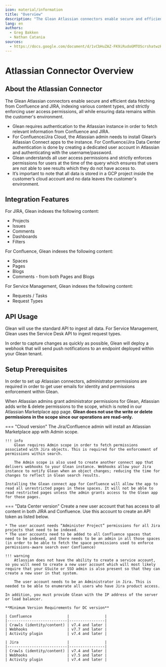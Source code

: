 ```yaml
---
icon: material/information
title: "Overview"
description: "The Glean Atlassian connectors enable secure and efficient data fetching from Confluence and JIRA."
lang: en
authors:
  - Greg Bakken
  - Nathan Catania
sources:
  - https://docs.google.com/document/d/1vCbHuZAZ-FK9iRudoGMTOScrshatwzKpPih7ZNmenw8/edit
---
```

# Atlassian Connector Overview

## About the Atlassian Connector
The Glean Atlassian connectors enable secure and efficient data fetching from Confluence and JIRA, indexing various content types, and strictly enforcing user access permissions, all while ensuring data remains within the customer's environment.

* Glean requires authentication to the Atlassian instance in order to fetch relevant information from Confluence and JIRA.
* For Confluence/Jira Cloud, the Atlassian admin needs to install Glean’s Atlassian Connect apps to the instance. For Confluence/Jira Data Center authentication is done by creating a dedicated user account in Atlassian and authenticating with the username/password.
* Glean understands all user access permissions and strictly enforces permissions for users at the time of the query which ensures that users are not able to see results which they do not have access to.
* It’s important to note that all data is stored in a GCP project inside the customer’s cloud account and no data leaves the customer's environment.

## Integration Features
For JIRA, Glean indexes the following content:

* Projects 
* Issues 
* Comments
* Dashboards
* Filters

For Confluence, Glean indexes the following content:

* Spaces
* Pages
* Blogs
* Comments - from both Pages and Blogs

For Service Management, Glean indexes the following content:

* Requests / Tasks
* Request Types

## API Usage
Glean will use the standard API to ingest all data. For Service Management, Glean uses the Service Desk API to ingest request types.

In order to capture changes as quickly as possible, Glean will deploy a webhook that will send push notifications to an endpoint deployed within your Glean tenant.

## Setup Prerequisites
In order to set up Atlassian connectors, administrator permissions are required in order to get user emails for identity and permissions enforcement within Glean.

When Atlassian admins grant administrator permissions for Glean, Atlassian adds write & delete permissions to the scope, which is noted in our Atlassian Marketplace app page. **Glean does not use the write or delete permissions in the scope since our operations are read-only.**

=== "Cloud version"
    The Jira/Confluence admin will install an Atlassian Marketplace app with Admin scope.
    
    !!! info
        Glean requires Admin scope in order to fetch permissions associated with Jira objects. This is required for the enforcement of permissions within search.
        
        The Admin scope is also used to create another connect app that delivers webhooks to your Glean instance. Webhooks allow your Jira instance to notify Glean when an object changes; reducing the time for changes to reflect in Glean search results.

    Installing the Glean connect app for Confluence will allow the app to read all unrestricted pages in these spaces. It will not be able to read restricted pages unless the admin grants access to the Glean app for those pages.

=== "Data Center version"
    Create a new user account that has access to all content in both JIRA and Confluence. Use this account to create an API token as listed below.

    * The user account needs “Administer Project” permissions for all Jira projects that need to be indexed.
    * The user accounts need to be added to all Confluence spaces that need to be indexed, and there needs to be an admin in all those spaces (in order to be able to fetch the space permissions used to enforce permissions-aware search over Confluence)

    !!! warning
        Atlassian does not have the ability to create a service account, so you will need to create a new user account which will most likely require that your GSuite or SSO admin is also present so that they can create a new user in that system.
        
        The user account needs to be an Administrator in Jira. This is needed to be able to enumerate all users who have Jira product access.

    In addition, you must provide Glean with the IP address of the server or load balancer.

    **Minimum Version Requirements for DC version**
    
    | Confluence                |                |
    |---------------------------|----------------|
    | Crawls (identity/content) | v7.4 and later |
    | Webhooks                  | v7.7 and later |
    | Activity plugin           | v7.4 and later |

    | Jira                      |                |
    |---------------------------|----------------|
    | Crawls (identity/content) | v7.4 and later |
    | Webhooks                  | v7.5 and later |
    | Activity plugin           | v7.4 and later |

